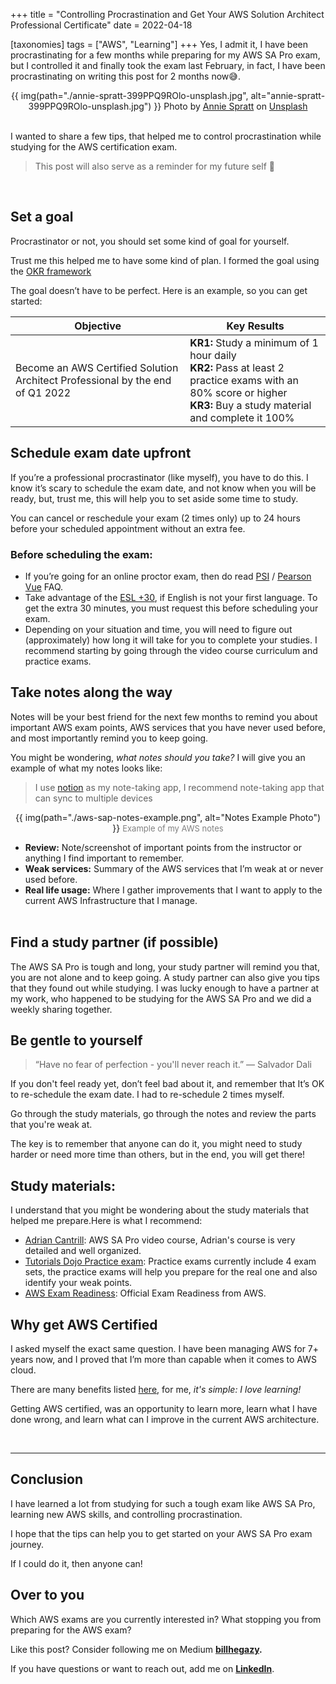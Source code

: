+++
title = "Controlling Procrastination and Get Your AWS Solution Architect Professional Certificate"
date = 2022-04-18

[taxonomies]
tags = ["AWS", "Learning"]
+++
Yes, I admit it, I have been procrastinating for a few months while preparing for my AWS SA Pro exam<!-- more -->, but I controlled it and finally took the exam last February, in fact, I have been procrastinating on writing this post for 2 months now😅.
<br>
<div align="center">
{{ img(path="./annie-spratt-399PPQ9ROlo-unsplash.jpg", alt="annie-spratt-399PPQ9ROlo-unsplash.jpg") }}
Photo by <a href="https://unsplash.com/@anniespratt?utm_source=unsplash&utm_medium=referral&utm_content=creditCopyText">Annie Spratt</a> on <a href="https://unsplash.com/s/photos/procrastination?utm_source=unsplash&utm_medium=referral&utm_content=creditCopyText">Unsplash</a>
</div>
<br>

I wanted to share a few tips, that helped me to control procrastination while studying for the AWS certification exam.
> This post will also serve as a reminder for my future self 🙂

<br>

## Set a goal

Procrastinator or not, you should set some kind of goal for yourself.

Trust me this helped me to have some kind of plan. I formed the goal using the [OKR framework](https://www.whatmatters.com/faqs/okr-meaning-definition-example)

The goal doesn’t have to be perfect. Here is an example, so you can get started:

| Objective | Key Results |
| --------- | ----------- |
| Become an AWS Certified Solution Architect Professional by the end of Q1 2022| **KR1:** Study a minimum of 1 hour daily<br>**KR2:** Pass at least 2 practice exams with an 80% score or higher<br>**KR3:** Buy a study material and complete it 100%


## Schedule exam date upfront

If you’re a professional procrastinator (like myself), you have to do this.
I know it’s scary to schedule the exam date, and not know when you will be ready, but, trust me, this will help you to set aside some time to study.

You can cancel or reschedule your exam (2 times only) up to 24 hours before your scheduled appointment without an extra fee.

### Before scheduling the exam:

- If you’re going for an online proctor exam, then do read [PSI](https://www.psionline.com/en-gb/certification/aws-training/) / [Pearson Vue](https://home.pearsonvue.com/aws/onvue) FAQ.
- Take advantage of the [ESL +30](https://aws.amazon.com/certification/policies/before-testing/#Requesting_Accommodations), if English is not your first language. To get the extra 30 minutes, you must request this before scheduling your exam.
- Depending on your situation and time, you will need to figure out (approximately) how long it will take for you to complete your studies. I recommend starting by going through the video course curriculum and practice exams.

## Take notes along the way

Notes will be your best friend for the next few months to remind you about important AWS exam points, AWS services that you have never used before, and most importantly remind you to keep going.

You might be wondering, *what notes should you take?* I will give you an example of what my notes looks like:

> I use [notion](https://www.notion.so/) as my note-taking app, I recommend note-taking app that can sync to multiple devices

<div align="center">
{{ img(path="./aws-sap-notes-example.png", alt="Notes Example Photo") }}
<font color="#808080" size="-1">Example of my AWS notes</font>
</div>

- **Review:** Note/screenshot of important points from the instructor or anything I find important to remember.
- **Weak services:** Summary of the AWS services that I’m weak at or never used before.
- **Real life usage:** Where I gather improvements that I want to apply to the current AWS Infrastructure that I manage.
<br><br>

## Find a study partner (if possible)

The AWS SA Pro is tough and long, your study partner will remind you that, you are not alone and to keep going. A study partner can also give you tips that they found out while studying. I was lucky enough to have a partner at my work, who happened to be studying for the AWS SA Pro and we did a weekly sharing together.

## Be gentle to yourself

> “Have no fear of perfection - you'll never reach it.” — Salvador Dali

If you don't feel ready yet, don’t feel bad about it, and remember that It’s OK to re-schedule the exam date. I had to re-schedule 2 times myself.

Go through the study materials, go through the notes and review the parts that you're weak at.

The key is to remember that anyone can do it, you might need to study harder or need more time than others, but in the end, you will get there!

## Study materials:

I understand that you might be wondering about the study materials that helped me prepare.Here is what I recommend:

- [Adrian Cantrill](https://learn.cantrill.io/p/aws-certified-solutions-architect-professional): AWS SA Pro video course, Adrian's course is very detailed and well organized.
- [Tutorials Dojo Practice exam](https://portal.tutorialsdojo.com/courses/aws-certified-solutions-architect-professional-practice-exams/): Practice exams currently include 4 exam sets, the practice exams will help you prepare for the real one and also identify your weak points.
- [AWS Exam Readiness](https://explore.skillbuilder.aws/learn/course/34/exam-readiness-aws-certified-solutions-architect-professional): Official Exam Readiness from AWS.

## Why get AWS Certified

I asked myself the exact same question. I have been managing AWS for 7+ years now, and I proved that I’m more than capable when it comes to AWS cloud.

There are many benefits listed [here](https://aws.amazon.com/certification/benefits), for me, *it's simple: I love learning!*

Getting AWS certified, was an opportunity to learn more, learn what I have done wrong, and learn what can I improve in the current AWS architecture.

<br>

---

## Conclusion

I have learned a lot from studying for such a tough exam like AWS SA Pro, learning new AWS skills, and controlling procrastination.

I hope that the tips can help you to get started on your AWS SA Pro exam journey.

If I could do it, then anyone can!

## Over to you

Which AWS exams are you currently interested in? What stopping you from preparing for the AWS exam?

Like this post? Consider following me on Medium **[billhegazy](https://billhegazy.medium.com/).**

If you have questions or want to reach out, add me on **[LinkedIn](https://www.linkedin.com/in/bhegazy/)**.